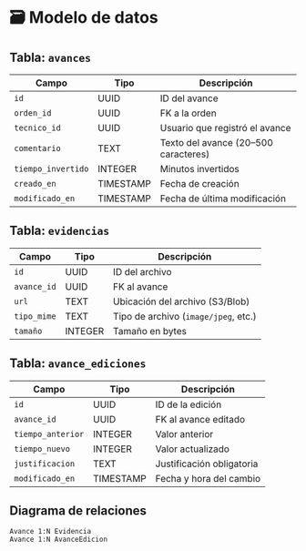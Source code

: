 # 🗃 Modelo de datos

## Tabla: `avances`

| Campo             | Tipo       | Descripción                          |
|------------------|------------|--------------------------------------|
| `id`              | UUID       | ID del avance                        |
| `orden_id`        | UUID       | FK a la orden                        |
| `tecnico_id`      | UUID       | Usuario que registró el avance       |
| `comentario`      | TEXT       | Texto del avance (20–500 caracteres) |
| `tiempo_invertido`| INTEGER    | Minutos invertidos                   |
| `creado_en`       | TIMESTAMP  | Fecha de creación                    |
| `modificado_en`   | TIMESTAMP  | Fecha de última modificación         |

## Tabla: `evidencias`

| Campo           | Tipo     | Descripción                            |
|------------------|----------|----------------------------------------|
| `id`             | UUID     | ID del archivo                         |
| `avance_id`      | UUID     | FK al avance                           |
| `url`            | TEXT     | Ubicación del archivo (S3/Blob)        |
| `tipo_mime`      | TEXT     | Tipo de archivo (`image/jpeg`, etc.)   |
| `tamaño`         | INTEGER  | Tamaño en bytes                        |

## Tabla: `avance_ediciones`

| Campo            | Tipo      | Descripción                            |
|------------------|-----------|----------------------------------------|
| `id`             | UUID      | ID de la edición                       |
| `avance_id`      | UUID      | FK al avance editado                   |
| `tiempo_anterior`| INTEGER   | Valor anterior                         |
| `tiempo_nuevo`   | INTEGER   | Valor actualizado                      |
| `justificacion`  | TEXT      | Justificación obligatoria              |
| `modificado_en`  | TIMESTAMP | Fecha y hora del cambio                |

## Diagrama de relaciones

```
Avance 1:N Evidencia
Avance 1:N AvanceEdicion
```